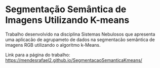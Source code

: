 # Segmentação Semântica de Imagens Utilizando K-means

Trabalho desenvolvido na disciplina Sistemas Nebulosos que apresenta uma aplicacão de agrupameto de dados na segmentacão semântica de imagens RGB utilizando o algoritmo k-Means.

 Link para a página do trabalho: https://mendesrafael2.github.io/SegmentacaoSemanticaKmeans/
